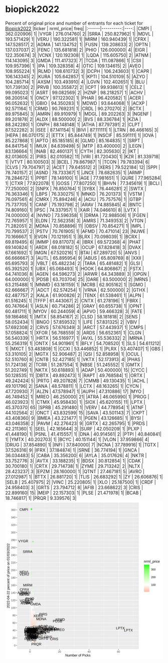# biopick2022
Percent of original price and number of entrants for each ticket for [Biopick2022](https://twitter.com/hashtag/Biopick2022)
|ticker | nrml_price| freq|
|:------|----------:|----:|
|CMPI   | 362.020906|    1|
|VYGR   | 276.014760|    2|
|SRRA   | 250.827962|    1|
|MDVL   | 193.571429|    1|
|VERU   | 190.322581|    1|
|MIRM   | 160.940439|    1|
|CFRX   | 147.528517|    2|
|ADMA   | 141.134752|    1|
|FUSN   | 139.208633|    2|
|OPTN   | 137.037037|    2|
|FENC   | 135.681818|    2|
|PHIO   | 126.000000|    4|
|EIGR   | 122.350674|    3|
|VCNX   | 120.192308|    1|
|LQDA   | 115.605750|    2|
|ATNM   | 114.143095|    3|
|GMDA   | 111.417323|    7|
|TCDA   | 111.087866|    1|
|CSII   | 109.957396|    1|
|IPA    | 109.328358|    4|
|OTIC   | 109.134615|    2|
|AVEO   | 108.955224|    1|
|RLMD   | 108.610732|    3|
|DCPH   | 106.243603|    1|
|CAPR   | 106.143345|    2|
|KURA   | 105.642857|    1|
|KPTI   | 104.510109|    5|
|AZYO   | 104.285714|    1|
|AXSM   | 103.493910|    4|
|LGVN   | 102.402651|    1|
|BLU    | 101.739130|    2|
|PRVB   | 100.355872|    2|
|ICPT   |  99.938613|    1|
|CELZ   |  99.095023|    1|
|ASRT   |  99.082569|    2|
|HZNP   |  98.218257|    1|
|ACHV   |  98.200514|    1|
|ONCY   |  97.122302|    1|
|PHAR   |  96.420582|    1|
|ACER   |  96.052632|    1|
|GBIO   |  94.350283|    1|
|MDWD   |  93.644068|    1|
|ACXP   |  92.571164|    1|
|CRMD   |  90.769231|    1|
|CRDL   |  90.270270|    2|
|BCTX   |  89.975845|    3|
|AMRN   |  89.910979|    1|
|MDGL   |  89.202263|    3|
|NGENF  |  89.201878|    2|
|ALDX   |  88.500000|    2|
|BVS    |  88.336784|    1|
|KZIA   |  88.242280|    1|
|ONPH   |  88.148148|    1|
|ATHA   |  87.797391|    2|
|CLPT   |  87.522282|    3|
|ISEE   |  87.141154|    1|
|BIVI   |  87.111111|    1|
|LTRN   |  86.466165|    3|
|HEPA   |  86.070175|    2|
|ETTX   |  85.844749|    1|
|NSCIF  |  85.591111|    1|
|IOVA   |  85.227868|    1|
|APTO   |  85.185185|    8|
|GLMD   |  85.164835|    1|
|SRPT   |  84.841754|    1|
|IMUX   |  84.639498|    5|
|MTP    |  83.400000|    2|
|LEGN   |  83.136664|    1|
|INAB   |  82.460137|    1|
|CYTH   |  82.305630|    2|
|IKT    |  82.013605|    2|
|PIRS   |  82.010582|   11|
|VIRI   |  81.720430|    1|
|KZR    |  81.339718|    1|
|VTVT   |  80.100503|    3|
|BCEL   |  79.867987|    1|
|TCON   |  79.783394|    6|
|CLVS   |  79.704797|    2|
|ACET   |  79.645512|    2|
|XERS   |  79.522184|   12|
|SPPI   |  78.740157|    2|
|ASND   |  78.733367|    1|
|JNCE   |  78.682635|    1|
|ARMP   |  78.284672|    1|
|PPBT   |  78.149100|    1|
|AGE    |  77.981651|    1|
|QURE   |  77.965284|    1|
|CTXR   |  77.922078|    1|
|GOSS   |  77.807250|    1|
|BHVN   |  77.345619|    1|
|BCLI   |  77.250000|    2|
|SNPX   |  76.850764|    1|
|SYBX   |  76.446281|    2|
|SWTX   |  76.363346|    1|
|LBPS   |  76.330275|    1|
|MNKD   |  76.201373|    1|
|VSTM   |  76.097561|    4|
|CMRX   |  75.894246|    4|
|ACIU   |  75.757576|    1|
|GTBP   |  75.737705|    1|
|CANF   |  75.193798|    2|
|ARAV   |  74.885845|    4|
|BNTC   |  74.809160|    1|
|IPSC   |  74.337957|    1|
|XAIR   |  74.046610|    8|
|LVTX   |  74.000000|    4|
|NVNO   |  73.596358|    1|
|DRMA   |  72.988506|    1|
|FGEN   |  72.765957|    1|
|ELDN   |  72.562358|    3|
|AMRS   |  71.349353|    2|
|VTGN   |  71.282051|    2|
|MDNA   |  70.858896|   11|
|OBSV   |  70.854271|    1|
|IMPL   |  70.799537|    2|
|PSTV   |  70.761905|    1|
|AFMD   |  70.471014|   23|
|NUWE   |  70.166667|    1|
|EVGN   |  70.121951|    1|
|BLRX   |  70.098039|    1|
|BCRX   |  69.819495|    6|
|IMMP   |  69.817073|    4|
|IBRX   |  69.572368|    4|
|PHAT   |  69.140824|    1|
|ARDX   |  68.018182|    5|
|OCUP   |  67.828418|    3|
|DVAX   |  67.661692|    1|
|IMGN   |  67.520216|    1|
|BTAI   |  67.289720|    5|
|ANVS   |  66.666667|    3|
|AUTL   |  65.895954|    9|
|ABUS   |  65.809769|    8|
|XXII   |  65.695793|    3|
|VBLT   |  65.482234|    2|
|TARA   |  65.481482|    1|
|GLSI   |  65.392520|    1|
|UBX    |  65.068493|    1|
|HOOK   |  64.806867|    2|
|FSTX   |  64.741036|    8|
|AGEN   |  64.596273|    2|
|ARWR   |  64.343889|    3|
|OPGN   |  64.000000|    1|
|PDSB   |  63.703704|   25|
|DARE   |  63.500000|    2|
|MRNS   |  63.215488|    1|
|MNMD   |  63.181159|    1|
|MCRB   |  62.905162|    1|
|SGMO   |  62.666667|    7|
|ADCT   |  62.574254|    1|
|VRNA   |  62.500000|    2|
|GTHX   |  62.487757|    2|
|KALA   |  61.900826|    2|
|TENX   |  61.538461|    1|
|ALPN   |  61.516245|    1|
|TFFP   |  61.443067|    2|
|CNTX   |  61.278196|    1|
|FBRX   |  60.747664|    1|
|ASLN   |  60.714286|    2|
|GRAY   |  60.655738|    1|
|OPNT   |  60.481711|    1|
|MYOV   |  60.244059|    4|
|APVO   |  59.466328|    3|
|FATE   |  59.186468|    1|
|IMTX   |  58.854167|    2|
|CLSD   |  58.181818|    2|
|SENS   |  58.052434|    1|
|BNGO   |  57.859532|    1|
|LIFE   |  57.831325|    2|
|VBIV   |  57.692308|    2|
|CRVS   |  57.676349|    3|
|ARCT   |  57.443937|    1|
|CMPS   |  57.058824|    1|
|XFOR   |  56.768559|    3|
|ARDS   |  56.652361|    1|
|CLGN   |  56.540339|    1|
|HRTX   |  56.516977|    1|
|AVXL   |  55.536332|    2|
|MRNA   |  55.256319|    1|
|ONTX   |  54.901961|    1|
|BFLY   |  54.708520|    1|
|SLS    |  54.611212|    1|
|MXCT   |  53.483808|    1|
|CCXI   |  53.446852|    1|
|PLRX   |  53.407407|    1|
|GBS    |  53.310105|    2|
|MGTX   |  52.906487|    2|
|QSI    |  52.858958|    1|
|OCUL   |  52.510760|    8|
|CNTB   |  52.427185|    1|
|VKTX   |  52.173913|    4|
|PHAS   |  51.724138|    2|
|TCRR   |  51.287554|    1|
|NBSE   |  51.245552|    1|
|GMTX   |  51.202749|    1|
|NKTX   |  50.618893|    1|
|ADAP   |  50.400000|   15|
|CYCC   |  50.128535|   11|
|DBTX   |  49.892473|    1|
|RAPT   |  49.768584|    1|
|ORTX   |  49.242424|    5|
|PRTG   |  49.207828|    7|
|CMMB   |  49.130435|    1|
|ACHL   |  49.101796|    2|
|SANA   |  48.578811|    1|
|LCTX   |  48.163265|    1|
|CYCN   |  47.720930|    7|
|ALZN   |  47.578947|    1|
|AUPH   |  47.310886|   17|
|MYO    |  46.749452|    1|
|MREO   |  46.250000|   21|
|ATRA   |  46.065990|    1|
|PROG   |  46.023923|    1|
|CTMX   |  45.958430|    1|
|SIOX   |  45.620155|   11|
|LPTX   |  45.370370|   65|
|SPRB   |  45.291480|    1|
|VERV   |  44.778954|    1|
|ATNF   |  44.102564|    2|
|ONCT   |  43.832599|   15|
|SAVA   |  43.501143|    7|
|CKPT   |  43.408360|    9|
|BMEA   |  43.221477|    1|
|PGEN   |  43.126685|    1|
|BYSI   |  43.046358|    2|
|PAVM   |  42.276423|    9|
|GRTX   |  42.265795|    1|
|PRDS   |  42.211360|    1|
|SEEL   |  42.165644|    3|
|SURF   |  42.050209|    1|
|PLXP   |  41.448190|    1|
|PSNL   |  41.415557|    1|
|DNA    |  40.914561|    2|
|PTPI   |  40.840841|    1|
|YMTX   |  40.202703|    1|
|BCYC   |  40.151144|    1|
|VLON   |  37.959866|    4|
|DRUG   |  37.854890|    1|
|INFI   |  37.840000|    7|
|NCNA   |  37.789916|    1|
|TGTX   |  37.526316|    9|
|IFRX   |  37.184874|    1|
|SRNE   |  36.774194|    1|
|GNCA   |  36.034483|    5|
|CABA   |  35.356200|    6|
|AYLA   |  35.017626|    4|
|NKTR   |  33.752776|    3|
|AVTX   |  33.188235|    1|
|BDSX   |  30.812854|    1|
|CDAK   |  30.700180|    1|
|CRTX   |  29.714738|    1|
|ZYME   |  29.713242|    2|
|NLTX   |  28.423237|    3|
|EPZM   |  28.160000|    1|
|QTNT   |  27.467181|    5|
|AVRO   |  27.012987|    1|
|BTTX   |  26.881720|    1|
|TLIS   |  26.683292|    1|
|ZY     |  26.606876|    1|
|SELB   |  25.407975|    2|
|VINC   |  25.220805|    1|
|XLO    |  25.187500|    1|
|CRDF   |  24.958403|    3|
|GRTS   |  23.794712|    8|
|AFIB   |  23.668622|    3|
|CRIS   |  22.899160|   15|
|MEIP   |  22.157303|    1|
|PLSE   |  21.471978|    1|
|BCAB   |  18.746817|    1|
|PRQR   |   9.339576|    3|
![retvspicks](biopicks.png?raw=true)
